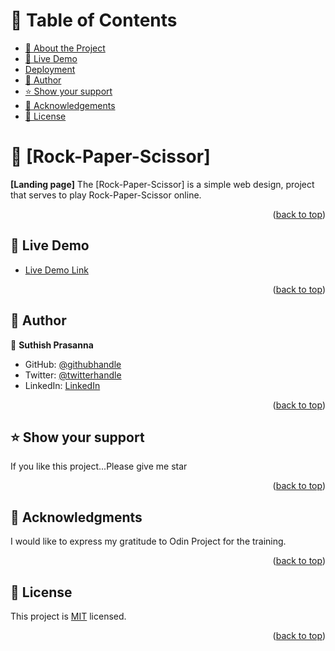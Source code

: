 <a name="readme-top"></a>

<!-- TABLE OF CONTENTS -->

# 📗 Table of Contents

- [📖 About the Project](#about-project)
- [🚀 Live Demo](#live-demo)
- [Deployment](#triangular_flag_on_post-deployment)
- [👥 Author](#author)
- [⭐️ Show your support](#support)
- [🙏 Acknowledgements](#acknowledgements)
- [📝 License](#license)

<!-- PROJECT DESCRIPTION -->

# 📖 [Rock-Paper-Scissor] <a name="about-project"></a>

**[Landing page]** The [Rock-Paper-Scissor] is a simple web design, project that serves to play Rock-Paper-Scissor online.

<p align="right">(<a href="#readme-top">back to top</a>)</p>

<!-- LIVE DEMO -->

## 🚀 Live Demo <a name="live-demo"></a>

- [Live Demo Link](https://suthish777.github.io/Rock-Paper-scissor/)

<p align="right">(<a href="#readme-top">back to top</a>)</p>

<!-- AUTHORS -->

## 👥 Author <a name="author"></a>



👤 **Suthish Prasanna**

- GitHub: [@githubhandle](https://github.com/suthish777)
- Twitter: [@twitterhandle](https://twitter.com/SuthishPrasanna)
- LinkedIn: [LinkedIn](https://linkedin.com/in/suthish-prasanna-5b6b2417b)


<p align="right">(<a href="#readme-top">back to top</a>)</p>

<!-- SUPPORT -->

## ⭐️ Show your support <a name="support"></a>


If you like this project...Please give me star

<p align="right">(<a href="#readme-top">back to top</a>)</p>

<!-- ACKNOWLEDGEMENTS -->

## 🙏 Acknowledgments <a name="acknowledgements"></a>


I would like to express my gratitude to Odin Project for the training.
<p align="right">(<a href="#readme-top">back to top</a>)</p>

<!-- LICENSE -->

## 📝 License <a name="license"></a>

This project is [MIT](./LICENSE) licensed.

<p align="right">(<a href="#readme-top">back to top</a>)</p>